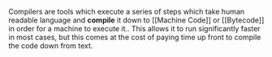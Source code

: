 
Compilers are tools which execute a series of steps which take human readable language and **compile** it down to [[Machine Code]] or [[Bytecode]] in order for a machine to execute it.. This allows it to run significantly faster in most cases, but this comes at the cost of paying time up front to compile the code down from text.